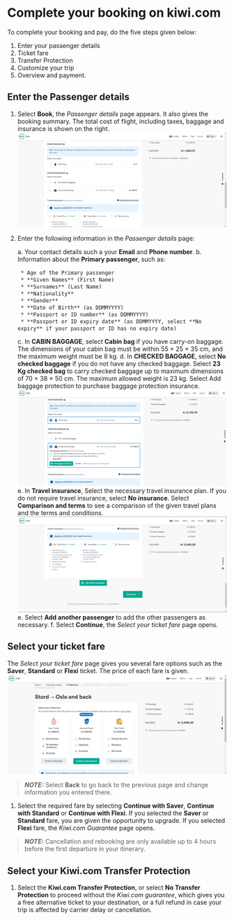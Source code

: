 # Complete your booking on kiwi.com

To complete your booking and pay, do the five steps given below:

1. Enter your passenger details
2. Ticket fare
3. Transfer Protection
4. Customize your trip
5. Overview and payment.

## Enter the Passenger details

1) Select **Book**, the *Passenger details* page appears. It also gives the booking summary. The total cost of flight, including taxes, baggage and insurance is shown on the right.
![Passenger Details Screen](passenger%20details%203.png)
2) Enter the following information in the *Passenger details* page:

    a. Your contact details such a your **Email** and **Phone number**.
    b. Information about the **Primary passenger**, such as:
    
        * Age of the Primary passenger
        * **Given Names** (First Name)
        * **Surnames** (Last Name)
        * **Nationality**
        * **Gender**
        * **Date of Birth** (as DDMMYYYY)
        * **Passport or ID number** (as DDMMYYYY)
        * **Passport or ID expiry date** (as DDMMYYYY, select **No expiry** if your passport or ID has no expiry date)
        

    c.  In **CABIN BAGGAGE**, select **Cabin bag** if you have carry-on baggage. The dimensions of your cabin bag must be within 55 × 25 × 35 cm, and the maximum weight must be 8 kg.
    d. In **CHECKED BAGGAGE**, select **No checked baggage** if you do not have any checked baggage. Select **23 Kg checked bag** to carry checked baggage up to maximum dimensions of 70 × 38 × 50 cm. The maximum allowed weight is 23 kg. Select Add baggage protection to purchase baggage protection insurance.
    ![Baggage details](Baggage.png)
    e. In **Travel insurance**, Select the necessary travel insurance plan. If you do not require travel insurance, select **No insurance**. Select **Comparison and terms** to see a comparison of the given travel plans and the terms and conditions.
    ![Select Insurance](Select_%20Insurance.png)
    e. Select **Add another passenger** to add the other passengers as necessary.
    f. Select **Continue**, the *Select your ticket fare* page opens.

## Select your ticket fare
The *Select your ticket fare* page gives you several fare options such as the **Saver**, **Standard** or **Flexi** ticket. The price of each fare is given.![Select your fare option](Select_fare.png)
> **_NOTE:_**  Select **Back** to go back to the previous page and change information you entered there.    
1. Select the required fare by selecting **Continue with Saver**, **Continue with Standard** or **Continue with Flexi**. If you selected the **Saver** or **Standard** fare, you are given the opportunity to upgrade. If you selected **Flexi** fare, the *Kiwi.com Guarantee* page opens.


> **_NOTE:_**  Cancellation and rebooking are only available up to 4 hours before the first departure in your itinerary.

## Select your Kiwi.com Transfer Protection
1. Select the **Kiwi.com Transfer Protection**, or select **No Transfer Protection** to proceed without the *Kiwi.com guarantee*, which gives you a free alternative ticket to your destination, or a full refund in case your trip is affected by carrier delay or cancellation. 







